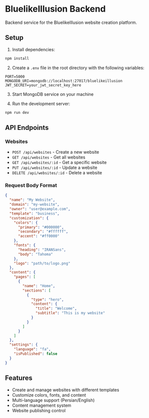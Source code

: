 # BluelikeIllusion Backend

Backend service for the BluelikeIllusion website creation platform.

## Setup

1. Install dependencies:
```bash
npm install
```

2. Create a `.env` file in the root directory with the following variables:
```
PORT=5000
MONGODB_URI=mongodb://localhost:27017/bluelikeillusion
JWT_SECRET=your_jwt_secret_key_here
```

3. Start MongoDB service on your machine

4. Run the development server:
```bash
npm run dev
```

## API Endpoints

### Websites

- `POST /api/websites` - Create a new website
- `GET /api/websites` - Get all websites
- `GET /api/websites/:id` - Get a specific website
- `PUT /api/websites/:id` - Update a website
- `DELETE /api/websites/:id` - Delete a website

### Request Body Format

```json
{
  "name": "My Website",
  "domain": "my-website",
  "owner": "user@example.com",
  "template": "business",
  "customization": {
    "colors": {
      "primary": "#000000",
      "secondary": "#ffffff",
      "accent": "#ff0000"
    },
    "fonts": {
      "heading": "IRANSans",
      "body": "Tahoma"
    },
    "logo": "path/to/logo.png"
  },
  "content": {
    "pages": [
      {
        "name": "Home",
        "sections": [
          {
            "type": "hero",
            "content": {
              "title": "Welcome",
              "subtitle": "This is my website"
            }
          }
        ]
      }
    ]
  },
  "settings": {
    "language": "fa",
    "isPublished": false
  }
}
```

## Features

- Create and manage websites with different templates
- Customize colors, fonts, and content
- Multi-language support (Persian/English)
- Content management system
- Website publishing control 